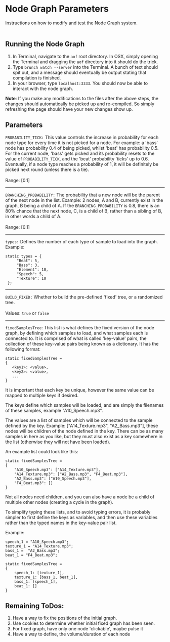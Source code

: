 # Node Graph Parameters
Instructions on how to modify and test the Node Graph system.
</br></br>

## Running the Node Graph
1. In Terminal, navigate to the ```aof``` root directory. In OSX, simply opening the Terminal and dragging the ```aof``` directory into it should do the trick.
2. Type ```brunch watch --server``` into the Terminal. A bunch of text should spit out, and a message should eventually be output stating that compilation is finished.
3. In your browser, type ```localhost:3333```. You should now be able to interact with the node graph.

**Note**: If you make any modifications to the files after the above steps, the changes should automatically be picked up and re-compiled. So simply refreshing the page should have your new changes show up.

## Parameters

```PROBABILITY_TICK:``` This value controls the increase in probability for each node type for every time it is not picked for a node. For example: a 'bass' node has probability 0.4 of being picked, whilst 'beat' has probability 0.5. For the current node, 'bass' gets picked and its probability resets to the value of ```PROBABILITY_TICK```, and the 'beat' probability 'ticks' up to 0.6. Eventually, if a node type reaches a probability of 1, it will be definitely be picked next round (unless there is a tie).
 </br></br>
 Range: [0.1]
 ___

 ```BRANCHING_PROBABILITY:``` The probability that a new node will be the parent of the next node in the list. Example: 2 nodes, A and B, currently exist in the graph, B being a child of A. If the ```BRANCHING_PROBABILITY``` is 0.8, there is an 80% chance that the next node, C, is a child of B, rather than a sibling of B, in other words a child of A.
 </br></br>
 Range: [0.1]
 ___

 ```types:``` Defines the number of each type of sample to load into the graph. Example:

```
static types = {
     "Beat": 5,
     "Bass": 3,
     "Element": 10,
     "Speech": 5,
     "Texture": 10
 };
 ```
  ___

 ```BUILD_FIXED:``` Whether to build the pre-defined 'fixed' tree, or a randomized tree.
 </br></br>
 Values: ```true``` or ```false```
 ___

 ```fixedSamplesTree```: This list is what defines the fixed version of the node graph, by defining which samples to load, and what samples each is connected to. It is comprised of what is called 'key-value' pairs, the collection of these key-value pairs being known as a dictionary. It has the following format:

 ```
 static fixedSamplesTree =
 {
    <key1>: <value>,
    <key2>: <value>,
    ...
 }
 ```
 It is important that each key be unique, however the same value can be mapped to multiple keys if desired.

 The keys define which samples will be loaded, and are simply the filenames of these samples, example "A10_Speech.mp3".

 The values are a list of samples which will be connected to the sample defined by the key. Example:  ["A14_Texture.mp3", "A2_Bass.mp3"], these nodes will be children of the node defined in the key. There can be as many samples in here as you like, but they must also exist as a key somewhere in the list (otherwise they will not have been loaded).

 An example list could look like this:
 ```
 static fixedSamplesTree =
 {
     "A10_Speech.mp3": ["A14_Texture.mp3"],
     "A14_Texture.mp3": ["A2_Bass.mp3", "F4_Beat.mp3"],
     "A2_Bass.mp3": ["A10_Speech.mp3"],
     "F4_Beat.mp3": []
 }
 ```

 Not all nodes need children, and you can also have a node be a child of multiple other nodes (creating a cycle in the graph).

 To simplify typing these lists, and to avoid typing errors, it is probably simpler to first define the keys as variables, and then use these variables rather than the typed names in the key-value pair list.

 Example:
 ```
 speech_1 = "A10_Speech.mp3";
 texture_1 = "A14_Texture.mp3";
 bass_1 =  "A2_Bass.mp3";
 beat_1 = "F4_Beat.mp3";

 static fixedSamplesTree =
 {
     speech_1: [texture_1],
     texture_1: [bass_1, beat_1],
     bass_1: [speech_1],
     beat_1: []
 }
 ```

 ## Remaining ToDos:
 1. Have a way to fix the positions of the initial graph.
 2. Use cookies to determine whether initial fixed graph has been seen.
 3. For fixed graph, have only one node 'clickable', maybe pulse it
 4. Have a way to define, the volume/duration of each node
